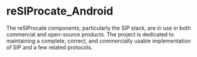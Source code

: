 # reSIProcate_Android
The reSIProcate components, particularly the SIP stack, are in use in both commercial and open-source products. The project is dedicated to maintaining a complete, correct, and commercially usable implementation of SIP and a few related protocols.
